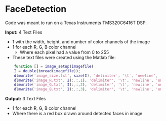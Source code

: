 FaceDetection
=============
Code was meant to run on a Texas Instruments TMS320C6416T DSP.

__Input:__
4 Text Files
* 1 with the width, height, and number of color channels of the image
* 1 for each R, G, B color channel
  * Where each pixel had a value from 0 to 255
* These text files were created using the Matlab file:
 
```matlab
    function [] = image_setup(imagefile)
    I = double(imread(imagefile));
    dlmwrite('image_size.txt', size(I), 'delimiter', '\t', 'newline', 'unix');
    dlmwrite('image_R.txt', I(:,:,1), 'delimiter', '\t', 'newline', 'unix');
    dlmwrite('image_G.txt', I(:,:,2), 'delimiter', '\t', 'newline', 'unix');
    dlmwrite('image_B.txt', I(:,:,3), 'delimiter', '\t', 'newline', 'unix');
```

__Output:__
3 Text Files
* 1 for each R, G, B color channel
* Where there is a red box drawn around detected faces in image
